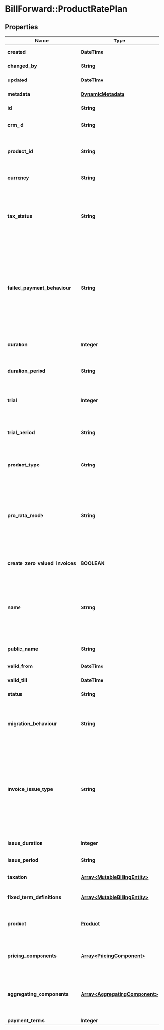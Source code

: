 # BillForward::ProductRatePlan

## Properties
Name | Type | Description | Notes
------------ | ------------- | ------------- | -------------
**created** | **DateTime** | { \&quot;description\&quot; : \&quot;The UTC DateTime when the object was created.\&quot;, \&quot;verbs\&quot;:[] } | [optional] 
**changed_by** | **String** | { \&quot;description\&quot; : \&quot;ID of the user who last updated the entity.\&quot;, \&quot;verbs\&quot;:[] } | [optional] 
**updated** | **DateTime** | { \&quot;description\&quot; : \&quot;The UTC DateTime when the object was last updated.\&quot;, \&quot;verbs\&quot;:[] } | [optional] 
**metadata** | [**DynamicMetadata**](DynamicMetadata.md) | { \&quot;description\&quot; : \&quot;Add metadata.\&quot;, \&quot;verbs\&quot;:[\&quot;POST\&quot;] } | [optional] 
**id** | **String** | {\&quot;description\&quot;:\&quot;ID uniquely identifying this rate plan.\&quot;,\&quot;verbs\&quot;:[\&quot;GET\&quot;]} | [optional] 
**crm_id** | **String** | {\&quot;description\&quot;:\&quot;Customer-relationship-management ID of the rate plan.\&quot;,\&quot;verbs\&quot;:[\&quot;GET\&quot;,\&quot;PUT\&quot;,\&quot;POST\&quot;]} | [optional] 
**product_id** | **String** | {\&quot;description\&quot;:\&quot;ID of the product to which this rate plan belongs. A product is essentially a collection of rate plans, and describes the service conferred to a customer upon subscription to any of said product&#39;s rate plans. The product serves also as a template from which its rate plans can infer default attributes.\&quot;,\&quot;verbs\&quot;:[\&quot;POST\&quot;,\&quot;GET\&quot;]} | 
**currency** | **String** | {\&quot;description\&quot;:\&quot;The currency of the product-rate-plan &amp;mdash; as specified by a three-character ISO 4217 currency code (i.e. USD).\&quot;,\&quot;verbs\&quot;:[\&quot;POST\&quot;,\&quot;GET\&quot;]} | 
**tax_status** | **String** | {\&quot;default\&quot;:\&quot;inclusive\&quot;,\&quot;description\&quot;:\&quot;The tax status of the product-rate-plan &amp;mdash; either inclusive or exclusive.&lt;br&gt;&lt;span class&#x3D;\\\&quot;label label-default\\\&quot;&gt;exclusive&lt;/span&gt;pricing indicates that the cost of the Pricing Components do not include tax; when BillForward generates an Invoice, the tax will be calculated with this price as a base. &lt;br&gt;Tax-&lt;span class&#x3D;\\\&quot;label label-default\\\&quot;&gt;inclusive&lt;/span&gt;pricing indicates that the Pricing components include Tax. BillForward will still calculate tax on each invoice. Tax will be calculated from the sales price.\&quot;,\&quot;verbs\&quot;:[\&quot;POST\&quot;,\&quot;PUT\&quot;,\&quot;GET\&quot;]} | 
**failed_payment_behaviour** | **String** | {\&quot;default\&quot;:\&quot;None\&quot;,\&quot;description\&quot;:\&quot;The action that should be taken, should an invoice for some subscription to this rate plan remain unpaid despite the dunning period&#39;s being exceeded.&lt;br&gt;&lt;span class&#x3D;\\\&quot;label label-default\\\&quot;&gt;CancelSubscription&lt;/span&gt; &amp;mdash; Demotes the subscription to the &#x60;Failed&#x60; state as soon as the dunning period is exceeded.&lt;br&gt;&lt;span class&#x3D;\\\&quot;label label-default\\\&quot;&gt;None&lt;/span&gt; &amp;mdash; The subscription is allowed to continue in the &#x60;AwaitingPayment&#x60; state indefinitely even if the dunning period is exceeded.For slow payment cycles &amp;mdash; or when manual invoice remediation is common &amp;mdash; &lt;span class&#x3D;\\\&quot;label label-default\\\&quot;&gt;None&lt;/span&gt; is recommended.&lt;br&gt;In a heavily-automated SaaS environment, automatic cancellation via &lt;span class&#x3D;\\\&quot;label label-default\\\&quot;&gt;CancelSubscription&lt;/span&gt; is recommended.\&quot;,\&quot;verbs\&quot;:[\&quot;POST\&quot;,\&quot;PUT\&quot;,\&quot;GET\&quot;]} | 
**duration** | **Integer** | {\&quot;description\&quot;:\&quot;Number of length-measures which constitute the rate plan&#39;s period. If left unspecified: the rate plan will use the same &#x60;duration&#x60; number as the Product to which it belongs.\&quot;,\&quot;verbs\&quot;:[\&quot;POST\&quot;,\&quot;GET\&quot;]} | [optional] 
**duration_period** | **String** | {\&quot;description\&quot;:\&quot;Measure describing the magnitude of the rate plan&#39;s period. If left unspecified: the rate plan will use the same &#x60;durationPeriod&#x60; magnitude as the Product to which it belongs.\&quot;,\&quot;verbs\&quot;:[\&quot;POST\&quot;,\&quot;GET\&quot;]} | 
**trial** | **Integer** | {\&quot;default\&quot;:0,\&quot;description\&quot;:\&quot;Number of trial-length-measures which constitute the rate plan&#39;s trial period. If left unspecified: the rate plan will use the same &#x60;trial&#x60; number as the Product to which it belongs.\&quot;,\&quot;verbs\&quot;:[\&quot;POST\&quot;,\&quot;PUT\&quot;,\&quot;GET\&quot;]} | [optional] 
**trial_period** | **String** | {\&quot;default\&quot;:\&quot;none\&quot;,\&quot;description\&quot;:\&quot;Measure describing the magnitude of the rate plan&#39;s trial period. If left unspecified: the rate plan will use the same &#x60;trialPeriod&#x60; magnitude as the Product to which it belongs.\&quot;,\&quot;verbs\&quot;:[\&quot;POST\&quot;,\&quot;PUT\&quot;,\&quot;GET\&quot;]} | [optional] 
**product_type** | **String** | {\&quot;default\&quot;:\&quot;recurring\&quot;,\&quot;description\&quot;:\&quot;The frequency of the rate plan &amp;mdash; either recurring or non-recurring. If left unspecified: the rate plan will use the same &#x60;productType&#x60; frequency as the Product to which it belongs.\&quot;,\&quot;verbs\&quot;:[\&quot;POST\&quot;,\&quot;PUT\&quot;,\&quot;GET\&quot;]} | [optional] 
**pro_rata_mode** | **String** | {\&quot;default\&quot;:\&quot;WithCoupon\&quot;,\&quot;description\&quot;:\&quot;The pro-rata mode for the rate plan. &lt;br&gt;&lt;span class&#x3D;\\\&quot;label label-default\\\&quot;&gt;None&lt;/span&gt; &amp;mdash; The pro-rata cost for upgrades will be ignored.&lt;br&gt;&lt;span class&#x3D;\\\&quot;label label-default\\\&quot;&gt;WithCoupon&lt;/span&gt; &amp;mdash; The pro-rata cost for upgrades will be calculated based on the time remaining for the subscription. Discounts from any attached coupons will be deducted from the pro-rated cost.&lt;br&gt;&lt;span class&#x3D;\\\&quot;label label-default\\\&quot;&gt;WithoutCoupon&lt;/span&gt; &amp;mdash; The pro-rata cost for upgrades will be calculated based on the time remaining for the subscription. Discounts from any attached coupons will not be deducted from the pro-rated cost. \&quot;,\&quot;verbs\&quot;:[]} | 
**create_zero_valued_invoices** | **BOOLEAN** | {\&quot;default\&quot;:\&quot;true\&quot;,\&quot;description\&quot;:\&quot;Whether invoices are created if they have a zero valued cost before any discounts are applied.\&quot;,\&quot;verbs\&quot;:[\&quot;POST\&quot;,\&quot;PUT\&quot;,\&quot;GET\&quot;] } | [default to false]
**name** | **String** | {\&quot;description\&quot;:\&quot;A friendly name &amp;mdash; for your benefit &amp;mdash; used to identify this rate plan within some product in BillForward. The name should reflect the fact that this rate plan provides to the customer a price tiering system within which a subscription to its Product can be made. &lt;br&gt;The rate plan&#39;s name could describe the nature of its price tiering (e.g. \\\&quot;Default pricing\\\&quot;, \\\&quot;Student pricing\\\&quot;).&lt;br&gt;Remember also that rate plans can override the timing prescribed by their product. If your rate plan is defined by its overriding the default timing of its product, then that can be reflected in that rate plan&#39;s name. (e.g. \\\&quot;Student pricing - Annual\\\&quot;).\&quot;,\&quot;verbs\&quot;:[\&quot;POST\&quot;,\&quot;PUT\&quot;,\&quot;GET\&quot;]} | 
**public_name** | **String** | {\&quot;description\&quot;:\&quot;A friendly non-unique name used to identify this product-rate-plan\&quot;,\&quot;verbs\&quot;:[\&quot;POST\&quot;,\&quot;PUT\&quot;,\&quot;GET\&quot;]} | [optional] 
**valid_from** | **DateTime** | {\&quot;description\&quot;:\&quot;The UTC DateTime specifying when the rate plan is valid from.\&quot;,\&quot;verbs\&quot;:[\&quot;GET\&quot;]} | [optional] 
**valid_till** | **DateTime** | {\&quot;description\&quot;:\&quot;The UTC DateTime specifying when the product-rate-plan is valid till.\&quot;,\&quot;verbs\&quot;:[\&quot;GET\&quot;]} | [optional] 
**status** | **String** | {\&quot;description\&quot;:\&quot;The current status of the rate plan.\&quot;,\&quot;verbs\&quot;:[]} | [optional] 
**migration_behaviour** | **String** | {\&quot;default\&quot;:\&quot;CreditAccount\&quot;,\&quot;description\&quot;:\&quot;The action that should be taken, should the pro-rata calculation result in a negative value.&lt;br&gt;&lt;span class&#x3D;\\\&quot;label label-default\\\&quot;&gt;NoCharge&lt;/span&gt; &amp;mdash; Don&#39;t return to the customer any money.&lt;br&gt;&lt;span class&#x3D;\\\&quot;label label-default\\\&quot;&gt;CreditAccount&lt;/span&gt; &amp;mdash; Credit the customer&#39;s account with the amount.\&quot;,\&quot;verbs\&quot;:[\&quot;POST\&quot;,\&quot;PUT\&quot;,\&quot;GET\&quot;]} | 
**invoice_issue_type** | **String** | {\&quot;default\&quot;:\&quot;&lt;span class&#x3D;\\\&quot;label label-default\\\&quot;&gt;Immediate&lt;/span&gt;\&quot;,\&quot;description\&quot;:\&quot;The strategy for how invoices for this plan will be issued.&lt;br&gt;&lt;span class&#x3D;\\\&quot;label label-default\\\&quot;&gt;Immediate&lt;/span&gt; &amp;mdash; All generated invoices move immediately to the &#39;Unpaid&#39; state &amp;mdash; beginning the payment pursuit process.&lt;br&gt;&lt;span class&#x3D;\\\&quot;label label-default\\\&quot;&gt;Delayed&lt;/span&gt; &amp;mdash; All generated invoices begin in the &#39;Pending&#39; state. An &#39;Issue Invoice&#39; amendment is scheduled (based on the rate plan&#39;s &#x60;issueDuration&#x60; and &#x60;issuePeriod&#x60;) that will move the invoice to the &#39;Unpaid&#39; state (beginning the payment pursuit process) in accordance with the rate plan&#39;s issuance schedule.&lt;br&gt;&lt;span class&#x3D;\\\&quot;label label-default\\\&quot;&gt;Manual&lt;/span&gt; &amp;mdash; All generated invoices sit in the &#39;Pending&#39; state &amp;mdash; they will not be issued to the customer unless explicit action is taken. This gives you an opportunity to review or recalculate the invoice.\&quot;verbs\&quot;:[\&quot;POST\&quot;,\&quot;GET\&quot;]} | [optional] 
**issue_duration** | **Integer** | {\&quot;description\&quot;:\&quot;Number of issue-length-measures between issuance of invoices for this rate plan.\&quot;\&quot;verbs\&quot;:[\&quot;POST\&quot;,\&quot;GET\&quot;]} | [optional] 
**issue_period** | **String** | {\&quot;description\&quot;:\&quot;Measure describing the magnitude of the invoice issuance period.\&quot;,\&quot;verbs\&quot;:[\&quot;POST\&quot;,\&quot;GET\&quot;]} | [optional] 
**taxation** | [**Array&lt;MutableBillingEntity&gt;**](MutableBillingEntity.md) | {\&quot;description\&quot;:\&quot;A list linking taxation strategies to the rate plan.\&quot;,\&quot;verbs\&quot;:[\&quot;POST\&quot;,\&quot;GET\&quot;,\&quot;PUT\&quot;]} | [optional] 
**fixed_term_definitions** | [**Array&lt;MutableBillingEntity&gt;**](MutableBillingEntity.md) | {\&quot;description\&quot;:\&quot;A list linking \\\&quot;Fixed-Term Definitions\\\&quot; to the rate plan.\&quot;,\&quot;verbs\&quot;:[\&quot;POST\&quot;,\&quot;PUT\&quot;,\&quot;GET\&quot;]} | [optional] 
**product** | [**Product**](Product.md) | {\&quot;description\&quot;:\&quot;The product to which this rate plan belongs. A product is essentially a collection of rate plans, and describes the service conferred to a customer upon subscription to any of said product&#39;s rate plans. The product serves also as a template from which its rate plans can infer default attributes.\&quot;,\&quot;verbs\&quot;:[\&quot;POST\&quot;,\&quot;GET\&quot;]} | [optional] 
**pricing_components** | [**Array&lt;PricingComponent&gt;**](PricingComponent.md) | {\&quot;description\&quot;:\&quot;The pricing-components which describe the price tiering system of this rate plan. A product rate plan may have 1 or more pricing components. Each pricing component represents a different charge associated with the subscription. Pricing components are versioned.\&quot;,\&quot;verbs\&quot;:[\&quot;POST\&quot;,\&quot;PUT\&quot;,\&quot;GET\&quot;]} | 
**aggregating_components** | [**Array&lt;AggregatingComponent&gt;**](AggregatingComponent.md) | {\&quot;default\&quot;:\&quot;(empty list)\&quot;,\&quot;description\&quot;:\&quot;List of AggregatingComponents &amp;mdash; these describe pricing components whose prices should be recalculated upon invoice aggregation. For example: two subscriptions&#39; individual consumptions may be neither of them large enough to achieve bulk-buy discounts. When aggregated, though, the same two subscriptions&#39; consumption may add up to a quantity which does merit a bulk buy discount within your tiering system.\&quot;,\&quot;verbs\&quot;:[\&quot;POST\&quot;]} | [optional] 
**payment_terms** | **Integer** |  | [optional] 


